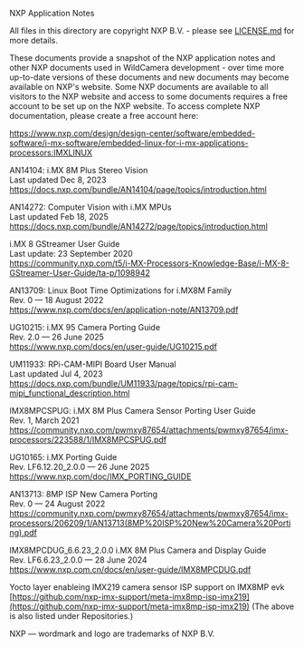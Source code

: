 NXP Application Notes

All files in this directory are copyright NXP B.V. - please see [LICENSE.md](LICENSE.md) for more details.

These documents provide a snapshot of the NXP application notes and other NXP documents used in WildCamera development - over time more up-to-date versions of these documents and new documents may become available on NXP's website. Some NXP documents are available to all visitors to the NXP website and access to some documents requires a free account to be set up on the NXP website. To access complete NXP documentation, please create a free account here:

https://www.nxp.com/design/design-center/software/embedded-software/i-mx-software/embedded-linux-for-i-mx-applications-processors:IMXLINUX

AN14104: i.MX 8M Plus Stereo Vision\
Last updated Dec 8, 2023\
https://docs.nxp.com/bundle/AN14104/page/topics/introduction.html

AN14272: Computer Vision with i.MX MPUs\
Last updated Feb 18, 2025\
https://docs.nxp.com/bundle/AN14272/page/topics/introduction.html

i.MX 8 GStreamer User Guide\
Last update: ‎23 September 2020\
https://community.nxp.com/t5/i-MX-Processors-Knowledge-Base/i-MX-8-GStreamer-User-Guide/ta-p/1098942

AN13709: Linux Boot Time Optimizations for i.MX8M Family\
Rev. 0 — 18 August 2022\
https://www.nxp.com/docs/en/application-note/AN13709.pdf

UG10215: i.MX 95 Camera Porting Guide\
Rev. 2.0 — 26 June 2025\
https://www.nxp.com/docs/en/user-guide/UG10215.pdf

UM11933: RPi-CAM-MIPI Board User Manual\
Last updated Jul 4, 2023\
https://docs.nxp.com/bundle/UM11933/page/topics/rpi-cam-mipi_functional_description.html

IMX8MPCSPUG: i.MX 8M Plus Camera Sensor Porting User Guide\
Rev. 1, March 2021\
https://community.nxp.com/pwmxy87654/attachments/pwmxy87654/imx-processors/223588/1/IMX8MPCSPUG.pdf

UG10165: i.MX Porting Guide\
Rev. LF6.12.20_2.0.0 — 26 June 2025\
https://www.nxp.com/doc/IMX_PORTING_GUIDE

AN13713: 8MP ISP New Camera Porting\
Rev. 0 — 24 August 2022\
https://community.nxp.com/pwmxy87654/attachments/pwmxy87654/imx-processors/206209/1/AN13713(8MP%20ISP%20New%20Camera%20Porting).pdf

IMX8MPCDUG_6.6.23_2.0.0 i.MX 8M Plus Camera and Display Guide\
Rev. LF6.6.23_2.0.0 — 28 June 2024\
https://www.nxp.com.cn/docs/en/user-guide/IMX8MPCDUG.pdf

Yocto layer enableing IMX219 camera sensor ISP support on IMX8MP evk
[https://github.com/nxp-imx-support/meta-imx8mp-isp-imx219](https://github.com/nxp-imx-support/meta-imx8mp-isp-imx219)
(The above is also listed under Repositories.)

NXP — wordmark and logo are trademarks of NXP B.V.
